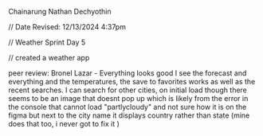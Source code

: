 Chainarung Nathan Dechyothin

 // Date Revised: 12/13/2024 4:37pm

 // Weather Sprint Day 5

 // created a weather app

peer review: Bronel Lazar - Everything looks good I see the forecast and everything and the temperatures, the save to favorites works as well as the recent searches. I can search for other cities, on initial load though there seems to be an image that doesnt pop up which is likely from the error in the console that cannot load "partlycloudy" and not sure how it is on the figma but next to the city name it displays country rather than state (mine does that too, i never got to fix it )
